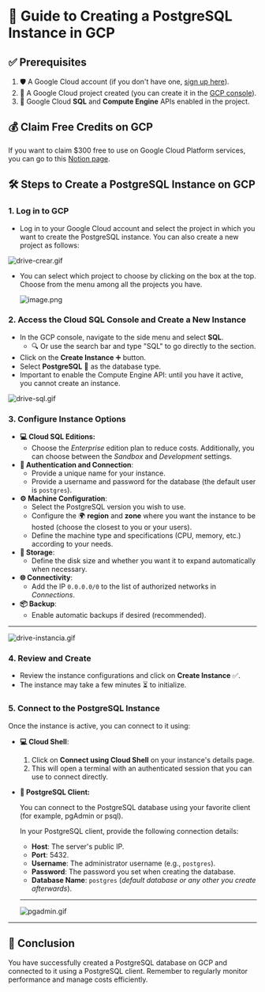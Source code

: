 # 🚀 Guide to Creating a PostgreSQL Instance in GCP

## ✅ Prerequisites

1. 🛡️ A Google Cloud account (if you don't have one, [sign up here](https://cloud.google.com/free)).
2. 📂 A Google Cloud project created (you can create it in the [GCP console](https://console.cloud.google.com/)).
3. 🔧 Google Cloud **SQL** and **Compute Engine** APIs enabled in the project.

## 💰 Claim Free Credits on GCP

If you want to claim $300 free to use on Google Cloud Platform services, you can go to this [Notion page](https://elcuaderno.notion.site/Instructions-to-Claim-Free-Credits-in-Google-Cloud-109a9368866a80d9a638fe914e385f22).

## 🛠️ Steps to Create a PostgreSQL Instance on GCP

### 1. Log in to GCP

- Log in to your Google Cloud account and select the project in which you want to create the PostgreSQL instance. You can also create a new project as follows:

![drive-crear.gif](drive-crear.gif)

- You can select which project to choose by clicking on the box at the top. Choose from the menu among all the projects you have.
    
    ![image.png](image.png)
    

### 2. Access the Cloud SQL Console and Create a New Instance

- In the GCP console, navigate to the side menu and select **SQL**.
    - 🔍 Or use the search bar and type "SQL" to go directly to the section.
- Click on the **Create Instance** ➕ button.
- Select **PostgreSQL** 🐘 as the database type.
- Important to enable the Compute Engine API: until you have it active, you cannot create an instance.

![drive-sql.gif](drive-sql.gif)

### 3. Configure Instance Options

- **💻 Cloud SQL Editions:**
    - Choose the *Enterprise* edition plan to reduce costs. Additionally, you can choose between the *Sandbox* and *Development* settings.
- **🔑 Authentication and Connection**:
    - Provide a unique name for your instance.
    - Provide a username and password for the database (the default user is `postgres`).
- **⚙️ Machine Configuration**:
    - Select the PostgreSQL version you wish to use.
    - Configure the 🌍 **region** and **zone** where you want the instance to be hosted (choose the closest to you or your users).
    - Define the machine type and specifications (CPU, memory, etc.) according to your needs.
- **💾 Storage**:
    - Define the disk size and whether you want it to expand automatically when necessary.
- **🌐 Connectivity**:
    - Add the IP `0.0.0.0/0` to the list of authorized networks in *Connections*.
- **📦 Backup**:
    - Enable automatic backups if desired (recommended).

---

![drive-instancia.gif](drive-instancia.gif)

### 4. Review and Create

- Review the instance configurations and click on **Create Instance** ✅.
- The instance may take a few minutes ⏳ to initialize.

### 5. Connect to the PostgreSQL Instance

Once the instance is active, you can connect to it using:

- **💻 Cloud Shell**:
    1. Click on **Connect using Cloud Shell** on your instance's details page.
    2. This will open a terminal with an authenticated session that you can use to connect directly.
- **🐘 PostgreSQL Client:**
    
    You can connect to the PostgreSQL database using your favorite client (for example, pgAdmin or psql).
    
    In your PostgreSQL client, provide the following connection details:
    
    - **Host**: The server's public IP.
    - **Port**: 5432.
    - **Username**: The administrator username (e.g., `postgres`).
    - **Password**: The password you set when creating the database.
    - **Database Name**: `postgres` (*default database or any other you create afterwards*).
    
    ---
    
    ![pgadmin.gif](pgadmin.gif)
    

---

## 🎉 Conclusion

You have successfully created a PostgreSQL database on GCP and connected to it using a PostgreSQL client. Remember to regularly monitor performance and manage costs efficiently.
